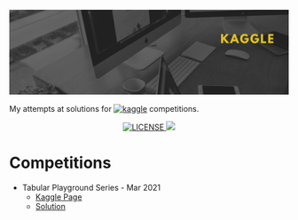 ![Banner](images/banner.png)

My attempts at solutions for
<a href="https://www.kaggle.com/francisodonovan"><img alt="kaggle" src="https://img.shields.io/badge/Kaggle-20BEFF?logo=kaggle&logoColor=white&style=ShieldStyle"/></a>
competitions.

<div align="center">
  <a href="./LICENSE">
    <img alt="LICENSE" src="https://img.shields.io/badge/license-Unlicence-blue.svg?maxAge=43200">
  </a>
  <img src="https://github.com/proinsias/kaggle/workflows/Code%20Quality/badge.svg"/>
</div>

# Competitions

* Tabular Playground Series - Mar 2021
    * [Kaggle Page](https://www.kaggle.com/c/tabular-playground-series-mar-2021/overview)
    * [Solution](Tabular%20Playground%20Series%20-%20Mar%202021/README.md)

